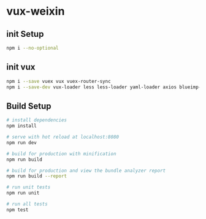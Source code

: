 # vux-weixin

## init Setup

``` bash
npm i --no-optional
```

## init vux

``` bash
npm i --save vuex vux vuex-router-sync
npm i --save-dev vux-loader less less-loader yaml-loader axios blueimp-md5
``` 

## Build Setup

``` bash
# install dependencies
npm install

# serve with hot reload at localhost:8080
npm run dev

# build for production with minification
npm run build

# build for production and view the bundle analyzer report
npm run build --report

# run unit tests
npm run unit

# run all tests
npm test
```